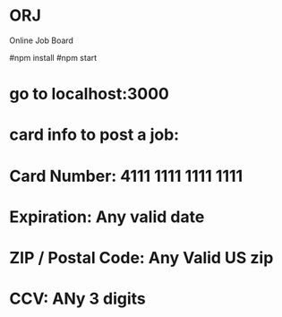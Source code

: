 # ORJ
Online Job Board

#npm install
#npm start
# go to localhost:3000
# card info to post a job: 
# Card Number: 4111 1111 1111 1111
# Expiration: Any valid date
# ZIP / Postal Code: Any Valid US zip
# CCV: ANy 3 digits


